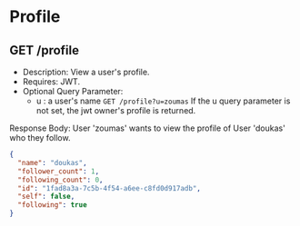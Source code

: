 # Profile

## GET /profile

- Description: View a user's profile.
- Requires: JWT.
- Optional Query Parameter:
  - u : a user's name
    `GET /profile?u=zoumas`
    If the u query parameter is not set, the jwt owner's profile is returned.

Response Body:
User 'zoumas' wants to view the profile of User 'doukas' who they follow.

```json
{
  "name": "doukas",
  "follower_count": 1,
  "following_count": 0,
  "id": "1fad8a3a-7c5b-4f54-a6ee-c8fd0d917adb",
  "self": false,
  "following": true
}
```
